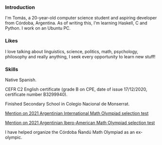 ### Introduction
I'm Tomás, a 20-year-old computer science student and aspiring developer from Córdoba, Argentina. As of writing this, I'm learning Haskell, C and Python. I work on an Ubuntu PC.

### Likes
I love talking about linguistics, science, politics, math, psychology, philosophy and really anything, I seek every opportunity to learn new stuff!

### Skills
Native Spanish.

CEFR C2 English certificate (grade B on CPE, date of issue 17/12/2020, certificate number B3299940).

Finished Secondary School in Colegio Nacional de Monserrat.

[Mention on 2021 Argentinian International Math Olympiad selection test](https://www.oma.org.ar/internacional/resultados-imo62sel.html)

[Mention on 2021 Argentinian Ibero-American Math Olympiad selection test](https://www.oma.org.ar/internacional/resultados-ibe36sel.html)

I have helped organize the Córdoba Ñandú Math Olympiad as an ex-olympic.
